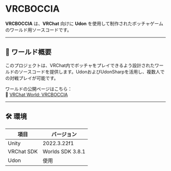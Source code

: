 # VRCBOCCIA

**VRCBOCCIA** は、**VRChat** 向けに **Udon** を使用して制作されたボッチャゲームのワールド用ソースコードです。

---

## 📌 ワールド概要

このプロジェクトは、VRChat内でボッチャをプレイできるよう設計されたワールドのソースコードを提供します。UdonおよびUdonSharpを活用し、複数人での対戦プレイが可能です。

ワールドの公開ページはこちら：  
🔗 [VRChat World: VRCBOCCIA](https://vrchat.com/home/launch?worldId=wrld_9addd40d-58a2-40cf-83d3-5c056f0eeadd)

---

## 🛠️ 環境

| 項目 | バージョン |
|------|------------|
| Unity | 2022.3.22f1 |
| VRChat SDK | Worlds SDK 3.8.1 |
| Udon | 使用 |
